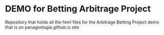 # DEMO for Betting Arbitrage Project

Repository that holds all the html files for the Arbitrage Betting Project demo that is on panagiotisgia.github.io site
